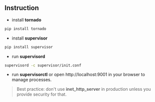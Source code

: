 ## Instruction

- install **tornado**

```bash
pip install tornado
```

- install **supervisor**

```bash
pip install supervisor
```

- run **supervisord**

```bash
supervisord -c supervisor/init.conf
```

- run **supervisorctl** or open http://localhost:9001 in your browser to manage processes.

> Best practice: don't use **inet_http_server** in production unless you provide security for that.